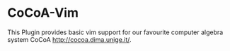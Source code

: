 # CoCoA-Vim

This Plugin provides basic vim support for our favourite computer algebra system CoCoA http://cocoa.dima.unige.it/.
